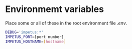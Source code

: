 # Environmemt variables

Place some or all of these in the root environment file _.env_.

```sh
DEBUG='impetus:*'
IMPETUS_PORT=[port number]
IMPETUS_HOSTNAME=[hostname]
```
